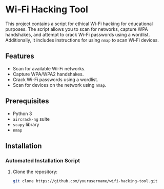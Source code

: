 # Wi-Fi Hacking Tool

This project contains a script for ethical Wi-Fi hacking for educational purposes. The script allows you to scan for networks, capture WPA handshakes, and attempt to crack Wi-Fi passwords using a wordlist. Additionally, it includes instructions for using `nmap` to scan Wi-Fi devices.

## Features

- Scan for available Wi-Fi networks.
- Capture WPA/WPA2 handshakes.
- Crack Wi-Fi passwords using a wordlist.
- Scan for devices on the network using `nmap`.

## Prerequisites

- Python 3
- `aircrack-ng` suite
- `scapy` library
- `nmap`

## Installation

### Automated Installation Script

1. Clone the repository:
   ```bash
   git clone https://github.com/yourusername/wifi-hacking-tool.git
